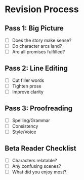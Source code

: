 # Revision Process

## Pass 1: Big Picture
- [ ] Does the story make sense?
- [ ] Do character arcs land?
- [ ] Are all promises fulfilled?

## Pass 2: Line Editing
- [ ] Cut filler words
- [ ] Tighten prose
- [ ] Improve clarity

## Pass 3: Proofreading
- [ ] Spelling/Grammar
- [ ] Consistency
- [ ] Style/Voice

## Beta Reader Checklist
- [ ] Characters relatable?
- [ ] Any confusing scenes?
- [ ] What did you enjoy most?

